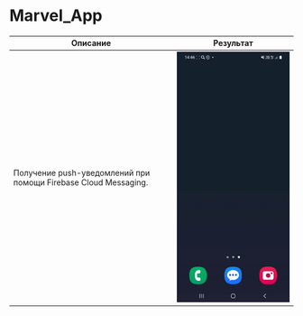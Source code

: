 # Marvel_App
| Описание | Результат |
|----------|-----------|
| Получение push-уведомлений при помощи Firebase Cloud Messaging. | ![Гифка](resources/push_notification.gif) |
